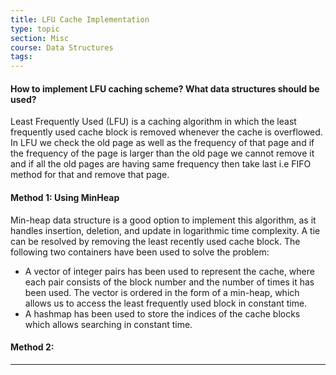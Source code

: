 ```yaml
---
title: LFU Cache Implementation
type: topic
section: Misc
course: Data Structures
tags:
---
```

#### How to implement LFU caching scheme? What data structures should be used? 
Least Frequently Used (LFU) is a caching algorithm in which the least frequently used cache block is removed whenever the cache is overflowed. In LFU we check the old page as well as the frequency of that page and if the frequency of the page is larger than the old page we cannot remove it and if all the old pages are having same frequency then take last i.e FIFO method for that and remove that page.

#### Method 1: Using MinHeap
Min-heap data structure is a good option to implement this algorithm, as it handles insertion, deletion, and update in logarithmic time complexity. A tie can be resolved by removing the least recently used cache block. The following two containers have been used to solve the problem:
- A vector of integer pairs has been used to represent the cache, where each pair consists of the block number and the number of times it has been used. The vector is ordered in the form of a min-heap, which allows us to access the least frequently used block in constant time.
- A hashmap has been used to store the indices of the cache blocks which allows searching in constant time.


#### Method 2: 


---